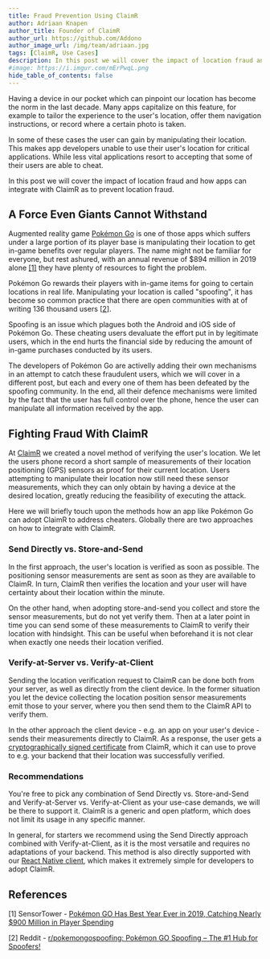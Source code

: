 ```yaml
---
title: Fraud Prevention Using ClaimR
author: Adriaan Knapen
author_title: Founder of ClaimR
author_url: https://github.com/Addono
author_image_url: /img/team/adriaan.jpg
tags: [ClaimR, Use Cases]
description: In this post we will cover the impact of location fraud and how apps can integrate with ClaimR as to prevent location fraud.
#image: https://i.imgur.com/mErPwqL.png
hide_table_of_contents: false
---
```


Having a device in our pocket which can pinpoint our location has become the norm in the last decade. Many apps capitalize on this feature, for example to tailor the experience to the user's location, offer them navigation instructions, or record where a certain photo is taken.

In some of these cases the user can gain by manipulating their location. This makes app developers unable to use their user's location for critical applications. While less vital applications resort to accepting that some of their users are able to cheat.

In this post we will cover the impact of location fraud and how apps can integrate with ClaimR as to prevent location fraud.

<!--truncate-->

## A Force Even Giants Cannot Withstand

Augmented reality game [Pokémon Go](https://www.pokemongo.com/) is one of those apps which suffers under a large portion of its player base is manipulating their location to get in-game benefits over regular players. The name might not be familiar for everyone, but rest ashured, with an annual revenue of \$894 million in 2019 alone [[1]][sensor-tower-pokemon-go-earnings] they have plenty of resources to fight the problem.

Pokémon Go rewards their players with in-game items for going to certain locations in real life. Manipulating your location is called "spoofing", it has become so common practice that there are open communities with at of writing 136 thousand users [[2][reddit-pokemon-go-spoofing]].

Spoofing is an issue which plagues both the Android and iOS side of Pokémon Go. These cheating users devaluate the effort put in by legitimate users, which in the end hurts the financial side by reducing the amount of in-game purchases conducted by its users.

The developers of Pokémon Go are activelly adding their own mechanisms in an attempt to catch these fraudulent users, which we will cover in a different post, but each and every one of them has been defeated by the spoofing community. In the end, all their defence mechanisms were limited by the fact that the user has full control over the phone, hence the user can manipulate all information received by the app.

## Fighting Fraud With ClaimR

At [ClaimR](https://claimr.tools) we created a novel method of verifying the user's location. We let the users phone record a short sample of measurements of their location positioning (GPS) sensors as proof for their current location. Users attempting to manipulate their location now still need these sensor measurements, which they can only obtain by having a device at the desired location, greatly reducing the feasibility of executing the attack.

Here we will briefly touch upon the methods how an app like Pokémon Go can adopt ClaimR to address cheaters. Globally there are two approaches on how to integrate with ClaimR.

### Send Directly vs. Store-and-Send

In the first approach, the user's location is verified as soon as possible. The positioning sensor measurements are sent as soon as they are available to ClaimR. In turn, ClaimR then verifies the location and your user will have certainty about their location within the minute.

On the other hand, when adopting store-and-send you collect and store the sensor measurements, but do not yet verify them. Then at a later point in time you can send some of these measurements to ClaimR to verify their location with hindsight. This can be useful when beforehand it is not clear when exactly one needs their location verified.

### Verify-at-Server vs. Verify-at-Client

Sending the location verification request to ClaimR can be done both from your server, as well as directly from the client device. In the former situation you let the device collecting the location position sensor measurements emit those to your server, where you then send them to the ClaimR API to verify them.

In the other approach the client device - e.g. an app on your user's device - sends their measurements directly to ClaimR. As a response, the user gets a [cryptographically signed certificate](/docs/api/jwts) from ClaimR, which it can use to prove to e.g. your backend that their location was successfully verified.

### Recommendations

You're free to pick any combination of Send Directly vs. Store-and-Send and Verify-at-Server vs. Verify-at-Client as your use-case demands, we will be there to support it. ClaimR is a generic and open platform, which does not limit its usage in any specific manner.

In general, for starters we recommend using the Send Directly approach combined with Verify-at-Client, as it is the most versatile and requires no adaptations of your backend. This method is also directly supported with our [React Native client](/docs/react-native/getting-started), which makes it extremely simple for developers to adopt ClaimR.

## References

[1] SensorTower - [Pokémon GO Has Best Year Ever in 2019, Catching Nearly \$900 Million in Player Spending][sensor-tower-pokemon-go-earnings]

[2] Reddit - [r/pokemongospoofing: Pokémon GO Spoofing – The #1 Hub for Spoofers!][reddit-pokemon-go-spoofing]

[reddit-pokemon-go-spoofing]: https://www.reddit.com/r/PokemonGoSpoofing/
[sensor-tower-pokemon-go-earnings]: https://sensortower.com/blog/pokemon-go-has-best-year-ever-in-2019-catching-nearly-900m-usd-in-player-spending

